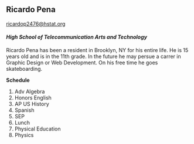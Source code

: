 ## Ricardo Pena
ricardop2476@hstat.org 

#### _High School of Telecommunication Arts and Technology_

Ricardo Pena has been a resident in Brooklyn, NY for his entire life. He is 15 years old and is in the 11th grade. In the future he may persue a carrer in Graphic Design or Web Development. On his free time he goes skateboarding.

**Schedule**
1. Adv Algebra
1. Honors English
1. AP US History
1. Spanish
1. SEP
1. Lunch
1. Physical Education
1. Physics